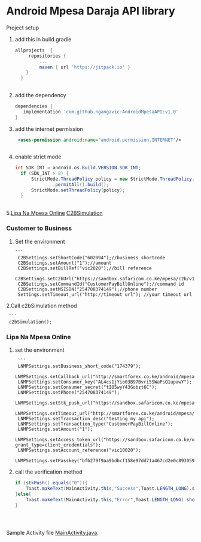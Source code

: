 # Android Mpesa Daraja API library



Project setup 
1. add this in build.gradle   
     ```gradle
     allprojects  { 
		  repositories {
			  ...
			  maven { url 'https://jitpack.io' }
		 }
  	   } 
       
  2.  add the dependency
         ```gradle
      dependencies {
	        implementation 'com.github.ngangavic:AndroidMpesaAPI:v1.0'
	     }
  
  3. add the internet permission 
      ```xml
       <uses-permission android:name="android.permission.INTERNET"/>
       
  4. enable strict mode
      ```java
      int SDK_INT = android.os.Build.VERSION.SDK_INT;
        if (SDK_INT > 8) {
            StrictMode.ThreadPolicy policy = new StrictMode.ThreadPolicy.Builder()
                    .permitAll().build();
            StrictMode.setThreadPolicy(policy);
        }
  
  5.[Lipa Na Mpesa Online](###-Lipa-Na-mpesa-Online) [C2BSimulation](###-Customer-to-Business)


### Customer to Business
1. Set the environment

       ```
        C2BSettings.setShortCode("602994");//business shortcode
        C2BSettings.setAmount("1");//amount
        C2BSettings.setBillRef("vic2020");//bill reference
        C2BSettings.setC2bUrl("https://sandbox.safaricom.co.ke/mpesa/c2b/v1/simulate");//url
        C2BSettings.setCommandId("CustomerPayBillOnline");//command id
        C2BSettings.setMSISDN("254708374149");//phone number
        Settings.setTimeout_url("http://timeout url"); //your timeout url
	
	
        

2.Call c2bSimulation method

     ```
     c2bSimulation();

### Lipa Na Mpesa Online
1. set the environment

        ```
        LNMPSettings.setBusiness_short_code("174379");
        LNMPSettings.setCallback_url("http://smartforex.co.ke/android/mpesa/listener.php");
        LNMPSettings.setConsumer_key("AL4cs1jYio03B97Bvri5SWaPsQ1upawY");
        LNMPSettings.setConsumer_secret("tIO5wyY43Gobzt6C");
        LNMPSettings.setPhone("254708374149");
        LNMPSettings.setStk_push_url("https://sandbox.safaricom.co.ke/mpesa/stkpush/v1/processrequest");
        LNMPSettings.setTimeout_url("http://smartforex.co.ke/android/mpesa/timeout.php");
        LNMPSettings.setTransaction_desc("testing my api");
        LNMPSettings.setTransaction_type("CustomerPayBillOnline");
        LNMPSettings.setAmount("1");
        LNMPSettings.setAccess_token_url("https://sandbox.safaricom.co.ke/oauth/v1/generate?grant_type=client_credentials");
        LNMPSettings.setAccount_reference("vic10020");
        LNMPSettings.setPasskey("bfb279f9aa9bdbcf158e97dd71a467cd2e0c893059b10f78e6b72ada1ed2c919");
        
2. call the verification method

     ```java
     if (stkPush().equals("0")){
         Toast.makeText(MainActivity.this,"Success",Toast.LENGTH_LONG).show();
     }else{
         Toast.makeText(MainActivity.this,"Error",Toast.LENGTH_LONG).show();
     }
    




Sample Activity file [MainActivity.java](https://gist.github.com/ngangavic/d0a70ca89f320ee77f98d68e8a332c1c).
